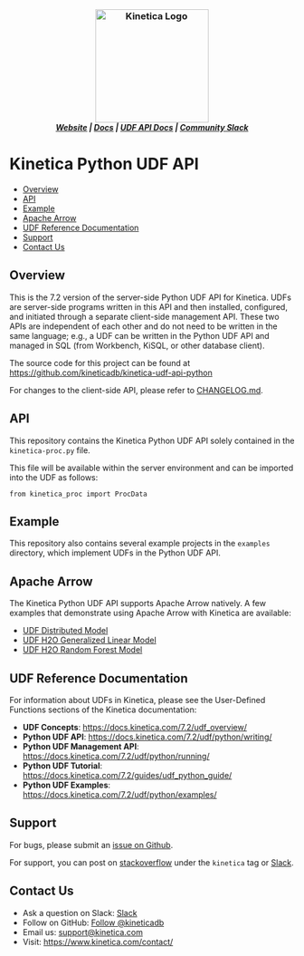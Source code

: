 <h3 align="center" style="margin:0px">
	<img width="200" src="https://www.kinetica.com/wp-content/uploads/2018/08/kinetica_logo.svg" alt="Kinetica Logo"/>
</h3>
<h5 align="center" style="margin:0px">
	<a href="https://www.kinetica.com/">Website</a>
	|
	<a href="https://docs.kinetica.com/7.2/">Docs</a>
	|
	<a href="https://docs.kinetica.com/7.2/udf/python/writing/">UDF API Docs</a>
	|
	<a href="https://join.slack.com/t/kinetica-community/shared_invite/zt-1bt9x3mvr-uMKrXlSDXfy3oU~sKi84qg">Community Slack</a>   
</h5>


# Kinetica Python UDF API

-  [Overview](#overview)
-  [API](#api)
-  [Example](#example)
-  [Apache Arrow](#apache-arrow)
-  [UDF Reference Documentation](#udf-reference-documentation)
-  [Support](#support)
-  [Contact Us](#contact-us)


## Overview

This is the 7.2 version of the server-side Python UDF API for Kinetica.  UDFs
are server-side programs written in this API and then installed, configured, and
initiated through a separate client-side management API.  These two APIs are
independent of each other and do not need to be written in the same language;
e.g., a UDF can be written in the Python UDF API and managed in SQL (from
Workbench, KiSQL, or other database client).

The source code for this project can be found at
https://github.com/kineticadb/kinetica-udf-api-python

For changes to the client-side API, please refer to
[CHANGELOG.md](CHANGELOG.md).


## API

This repository contains the Kinetica Python UDF API solely contained in the
`kinetica-proc.py` file.

This file will be available within the server environment and can be imported
into the UDF as follows:

    from kinetica_proc import ProcData


## Example

This repository also contains several example projects in the `examples`
directory, which implement UDFs in the Python UDF API.


## Apache Arrow

The Kinetica Python UDF API supports Apache Arrow natively. A few examples
that demonstrate using Apache Arrow with Kinetica are available:

* [UDF Distributed Model](https://github.com/kineticadb/kinetica-udf-api-python/tree/master/examples/UDF_distributed_model)
* [UDF H2O Generalized Linear Model](https://github.com/kineticadb/kinetica-udf-api-python/tree/master/examples/UDF_h2o_glm)
* [UDF H2O Random Forest Model](https://github.com/kineticadb/kinetica-udf-api-python/tree/master/examples/UDF_h2o_rf)


## UDF Reference Documentation

For information about UDFs in Kinetica, please see the User-Defined Functions
sections of the Kinetica documentation:

* **UDF Concepts**:  https://docs.kinetica.com/7.2/udf_overview/
* **Python UDF API**:  https://docs.kinetica.com/7.2/udf/python/writing/
* **Python UDF Management API**:  https://docs.kinetica.com/7.2/udf/python/running/
* **Python UDF Tutorial**:  https://docs.kinetica.com/7.2/guides/udf_python_guide/
* **Python UDF Examples**:  https://docs.kinetica.com/7.2/udf/python/examples/


## Support

For bugs, please submit an
[issue on Github](https://github.com/kineticadb/kinetica-udf-api-python/issues).

For support, you can post on
[stackoverflow](https://stackoverflow.com/questions/tagged/kinetica) under the
``kinetica`` tag or
[Slack](https://join.slack.com/t/kinetica-community/shared_invite/zt-1bt9x3mvr-uMKrXlSDXfy3oU~sKi84qg).


## Contact Us

* Ask a question on Slack:
  [Slack](https://join.slack.com/t/kinetica-community/shared_invite/zt-1bt9x3mvr-uMKrXlSDXfy3oU~sKi84qg)
* Follow on GitHub:
  [Follow @kineticadb](https://github.com/kineticadb) 
* Email us:  <support@kinetica.com>
* Visit:  <https://www.kinetica.com/contact/>
